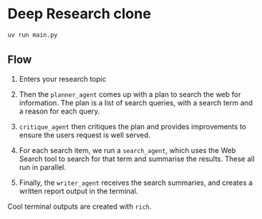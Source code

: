 # Deep Research clone

```bash
uv run main.py
```

## Flow

1. Enters your research topic

2. Then the `planner_agent` comes up with a plan to search the web for information. The plan is a list of search queries, with a search term and a reason for each query.

3. `critique_agent` then critiques the plan and provides improvements to ensure the users request is well served.

4. For each search item, we run a `search_agent`, which uses the Web Search tool to search for that term and summarise the results. These all run in parallel.

5. Finally, the `writer_agent` receives the search summaries, and creates a written report output in the terminal.

Cool terminal outputs are created with `rich`.